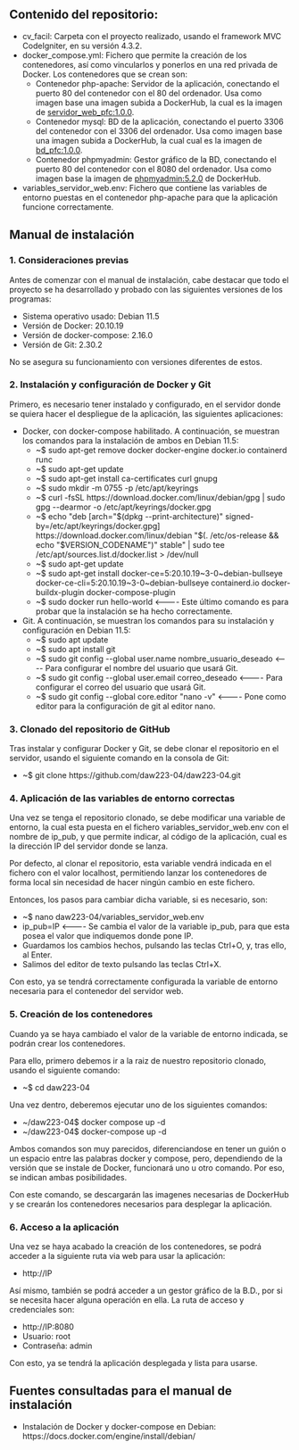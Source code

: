 <h2>Contenido del repositorio:</h2>
<ul>
        <li>cv_facil: Carpeta con el proyecto realizado, usando el framework MVC CodeIgniter, en su versión 4.3.2.</li>
        <li>docker_compose.yml: Fichero que permite la creación de los contenedores, así como vincularlos y ponerlos en una red privada de Docker. Los contenedores que se crean son:
        <ul>
                <li>Contenedor php-apache: Servidor de la aplicación, conectando el puerto 80 del contenedor con el 80 del ordenador. Usa como imagen base una imagen subida a DockerHub, la cual es la imagen de <a href="https://hub.docker.com/r/daw22304/servidor_web_pfc">servidor_web_pfc:1.0.0</a>.</li>
                <li>Contenedor mysql: BD de la aplicación, conectando el puerto 3306 del contenedor con el 3306 del ordenador. Usa como imagen base una imagen subida a DockerHub, la cual cual es la imagen de <a href="https://hub.docker.com/r/daw22304/bd_pfc">bd_pfc:1.0.0</a>.</li>
                <li>Contenedor phpmyadmin: Gestor gráfico de la BD, conectando el puerto 80 del contenedor con el 8080 del ordenador. Usa como imagen base la imagen de <a href="https://hub.docker.com/_/phpmyadmin">phpmyadmin:5.2.0</a> de DockerHub.
        </ul>
	</li>
        <li>variables_servidor_web.env: Fichero que contiene las variables de entorno puestas en el contenedor php-apache para que la aplicación funcione correctamente.</li>
</ul>

<h2>Manual de instalación</h2>

<h3>1. Consideraciones previas</h3>

<p>Antes de comenzar con el manual de instalación, cabe destacar que todo el proyecto se ha desarrollado y probado con las siguientes versiones de los programas:</p>
<ul>
	<li>Sistema operativo usado: Debian 11.5</li>
	<li>Versión de Docker: 20.10.19</li>
	<li>Versión de docker-compose: 2.16.0</li>
	<li>Versión de Git: 2.30.2</li>
</ul>
<p>No se asegura su funcionamiento con versiones diferentes de estos.</p>

<h3>2. Instalación y configuración de Docker y Git</h3>

<p>Primero, es necesario tener instalado y configurado, en el servidor donde se quiera hacer el despliegue de la aplicación, las siguientes aplicaciones:</p>
<ul>
	<li>Docker, con docker-compose habilitado. A continuación, se muestran los comandos para la instalación de ambos en Debian 11.5:
	<ul>
		<li>~$ sudo apt-get remove docker docker-engine docker.io containerd runc</li>
		<li>~$ sudo apt-get update</li>
		<li>~$ sudo apt-get install ca-certificates curl gnupg
		</li>
		<li>~$ sudo mkdir -m 0755 -p /etc/apt/keyrings</li>
		<li>~$ curl -fsSL https://download.docker.com/linux/debian/gpg | sudo gpg --dearmor -o /etc/apt/keyrings/docker.gpg</li>
		<li>~$ echo "deb [arch="$(dpkg --print-architecture)" signed-by=/etc/apt/keyrings/docker.gpg] https://download.docker.com/linux/debian "$(. /etc/os-release && echo "$VERSION_CODENAME")" stable" | sudo tee /etc/apt/sources.list.d/docker.list > /dev/null</li>
		<li>~$ sudo apt-get update</li>
		<li>~$ sudo apt-get install docker-ce=5:20.10.19~3-0~debian-bullseye docker-ce-cli=5:20.10.19~3-0~debian-bullseye containerd.io docker-buildx-plugin docker-compose-plugin</li>
		<li>~$ sudo docker run hello-world <---- Este último comando es para probar que la instalación se ha hecho correctamente.</li>
	</ul>
	</li>
	<li>Git. A continuación, se muestran los comandos para su instalación y configuración en Debian 11.5:
	<ul>
		<li>~$ sudo apt update</li>
		<li>~$ sudo apt install git</li>
		<li>~$ sudo git config --global user.name nombre_usuario_deseado <---- Para configurar el nombre del usuario que usará Git.</li>
		<li>~$ sudo git config --global user.email correo_deseado <---- Para configurar el correo del usuario que usará Git.</li>
		<li>~$ sudo git config --global core.editor "nano -v" <---- Pone como editor para la configuración de git al editor nano.</li>
	</ul>
	</li>
</ul>

<h3>3. Clonado del repositorio de GitHub</h3>

<p>Tras instalar y configurar Docker y Git, se debe clonar el repositorio en el servidor, usando el siguiente comando en la consola de Git:</p>
<ul>
	<li>~$ git clone https://github.com/daw223-04/daw223-04.git</li>
</ul>

<h3>4. Aplicación de las variables de entorno correctas</h3>

<p>Una vez se tenga el repositorio clonado, se debe modificar una variable de entorno, la cual esta puesta en el fichero variables_servidor_web.env con el nombre de ip_pub, y que permite indicar, al código de la aplicación, cual es la dirección IP del servidor donde se lanza.</p>
<p>Por defecto, al clonar el repositorio, esta variable vendrá indicada en el fichero con el valor localhost, permitiendo lanzar los contenedores de forma local sin necesidad de hacer ningún cambio en este fichero.</p>
<p>Entonces, los pasos para cambiar dicha variable, si es necesario, son:</p>
<ul>
	<li>~$ nano daw223-04/variables_servidor_web.env</li>
	<li>ip_pub=IP <---- Se cambia el valor de la variable ip_pub, para que esta posea el valor que indiquemos donde pone IP.</li>
	<li>Guardamos los cambios hechos, pulsando las teclas Ctrl+O, y, tras ello, al Enter.</li>
	<li>Salimos del editor de texto pulsando las teclas Ctrl+X.</li>
</ul>
<p>Con esto, ya se tendrá correctamente configurada la variable de entorno necesaria para el contenedor del servidor web.</p>

<h3>5. Creación de los contenedores</h3>

<p>Cuando ya se haya cambiado el valor de la variable de entorno indicada, se podrán crear los contenedores.</p>
<p>Para ello, primero debemos ir a la raiz de nuestro repositorio clonado, usando el siguiente comando:</p>
<ul>
	<li>~$ cd daw223-04</li>
</ul>
<p>Una vez dentro, deberemos ejecutar uno de los siguientes comandos:</p>
<ul>
	<li>~/daw223-04$ docker compose up -d</li>
	<li>~/daw223-04$ docker-compose up -d</li>
</ul>

<p>Ambos comandos son muy parecidos, diferenciandose en tener un guión o un espacio entre las palabras docker y compose, pero, dependiendo de la versión que se instale de Docker, funcionará uno u otro comando. Por eso, se indican ambas posibilidades.</p>
<p>Con este comando, se descargarán las imagenes necesarias de DockerHub y se crearán los contenedores necesarios para desplegar la aplicación.</p>

<h3>6. Acceso a la aplicación</h3>

<p>Una vez se haya acabado la creación de los contenedores, se podrá acceder a la siguiente ruta via web para usar la aplicación:</p>
<ul>
	<li>http://IP</li>
</ul>

<p>Así mismo, también se podrá acceder a un gestor gráfico de la B.D., por si se necesita hacer alguna operación en ella. La ruta de acceso y credenciales son:</p>
<ul>
	<li>http://IP:8080</li>
	<li>Usuario: root</li>
	<li>Contraseña: admin</li>
</ul>

<p>Con esto, ya se tendrá la aplicación desplegada y lista para usarse.</p>

<h2>Fuentes consultadas para el manual de instalación</h2>

<ul>
	<li>Instalación de Docker y docker-compose en Debian: https://docs.docker.com/engine/install/debian/</li>
</ul>

